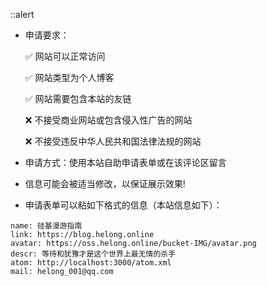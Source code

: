 <!-- 友链页面的“申请友链”要求 -->
::alert
- 申请要求：

  ✅ 网站可以正常访问

  ✅ 网站类型为个人博客

  ✅ 网站需要包含本站的友链

  ❌ 不接受商业网站或包含侵入性广告的网站

  ❌ 不接受违反中华人民共和国法律法规的网站

- 申请方式：使用本站自助申请表单或在该评论区留言

- 信息可能会被适当修改，以保证展示效果!

- 申请表单可以粘如下格式的信息（本站信息如下）：

```
name: 硅基漫游指南
link: https://blog.helong.online
avatar: https://oss.helong.online/bucket-IMG/avatar.png
descr: 等待和犹豫才是这个世界上最无情的杀手
atom: http://localhost:3000/atom.xml
mail: helong_001@qq.com
```
